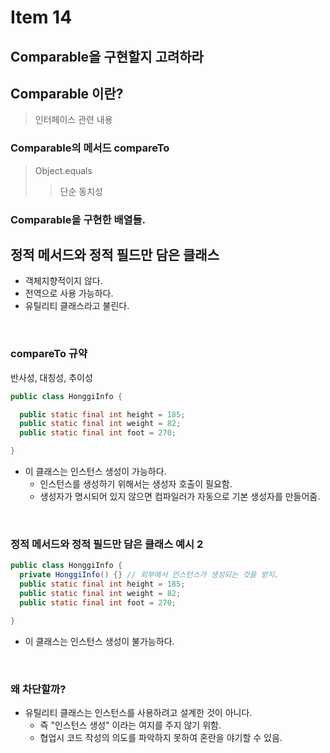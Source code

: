 # Item 14
## Comparable을 구현할지 고려하라

## Comparable 이란?
> 인터페이스 관련 내용

### Comparable의 메서드 compareTo
>Object.equals
>> 단순 동치성

### Comparable을 구현한 배열들.

## 정적 메서드와 정적 필드만 담은 클래스
- 객체지향적이지 않다.
- 전역으로 사용 가능하다.
- 유틸리티 클래스라고 불린다.
<br>

### compareTo 규약
반사성, 대칭성, 추이성
```java
public class HonggiInfo {

  public static final int height = 185;
  public static final int weight = 82;
  public static final int foot = 270;

}
```
- 이 클래스는 인스턴스 생성이 가능하다.
  - 인스턴스를 생성하기 위해서는 생성자 호출이 필요함.
  - 생성자가 명시되어 있지 않으면 컴파일러가 자동으로 기본 생성자를 만들어줌.
<br>

### 정적 메서드와 정적 필드만 담은 클래스 예시 2
```java
public class HonggiInfo {
  private HonggiInfo() {} // 외부에서 인스턴스가 생성되는 것을 방지.
  public static final int height = 185;
  public static final int weight = 82;
  public static final int foot = 270;

}
```
- 이 클래스는 인스턴스 생성이 불가능하다.
<br>

### 왜 차단할까?
- 유틸리티 클래스는 인스턴스를 사용하려고 설계한 것이 아니다.
  - 즉 "인스턴스 생성" 이라는 여지를 주지 않기 위함.
  - 협업시 코드 작성의 의도를 파악하지 못하여 혼란을 야기할 수 있음.
